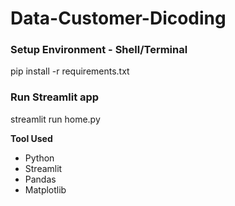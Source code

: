 # Data-Customer-Dicoding

### Setup Environment - Shell/Terminal
pip install -r requirements.txt

### Run Streamlit app
streamlit run home.py 

**Tool Used**
* Python
* Streamlit
* Pandas
* Matplotlib
